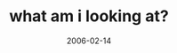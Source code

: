 ---
layout: base.njk
title : 'what am i looking at?' 
view_title : 'what am i looking at?' 
year : '2006' 
date : '2006-02-14' 
img_file : '/drawing/whatamilookingat.png' 
html_file : 'whatamilookingat' 
next_html : 'justkeeponplaying.html' 
year_order : '64' 
permalink : "title/{{html_file}}.html"
---